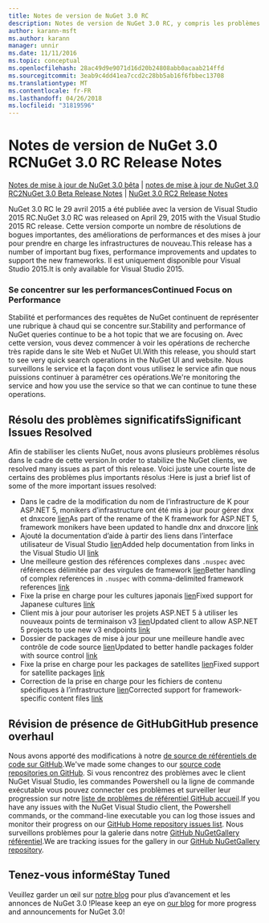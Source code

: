 ```yaml
---
title: Notes de version de NuGet 3.0 RC
description: Notes de version de NuGet 3.0 RC, y compris les problèmes connus, les correctifs de bogues, les fonctionnalités ajoutées et dcr.
author: karann-msft
ms.author: karann
manager: unnir
ms.date: 11/11/2016
ms.topic: conceptual
ms.openlocfilehash: 28ac49d9e9071d16d20b24808abb0acaab214ffd
ms.sourcegitcommit: 3eab9c4dd41ea7ccd2c28bb5ab16f6fbbec13708
ms.translationtype: MT
ms.contentlocale: fr-FR
ms.lasthandoff: 04/26/2018
ms.locfileid: "31819596"
---
```

# <a name="nuget-30-rc-release-notes"></a><span data-ttu-id="f3c59-103">Notes de version de NuGet 3.0 RC</span><span class="sxs-lookup"><span data-stu-id="f3c59-103">NuGet 3.0 RC Release Notes</span></span>

<span data-ttu-id="f3c59-104">[Notes de mise à jour de NuGet 3.0 bêta](../release-notes/nuget-3.0-beta.md) | [notes de mise à jour de NuGet 3.0 RC2](../release-notes/nuget-3.0-RC2.md)</span><span class="sxs-lookup"><span data-stu-id="f3c59-104">[NuGet 3.0 Beta Release Notes](../release-notes/nuget-3.0-beta.md) | [NuGet 3.0 RC2 Release Notes](../release-notes/nuget-3.0-RC2.md)</span></span>

<span data-ttu-id="f3c59-105">NuGet 3.0 RC le 29 avril 2015 a été publiée avec la version de Visual Studio 2015 RC.</span><span class="sxs-lookup"><span data-stu-id="f3c59-105">NuGet 3.0 RC was released on April 29, 2015 with the Visual Studio 2015 RC release.</span></span> <span data-ttu-id="f3c59-106">Cette version comporte un nombre de résolutions de bogues importantes, des améliorations de performances et des mises à jour pour prendre en charge les infrastructures de nouveau.</span><span class="sxs-lookup"><span data-stu-id="f3c59-106">This release has a number of important bug fixes, performance improvements and updates to support the new frameworks.</span></span>  <span data-ttu-id="f3c59-107">Il est uniquement disponible pour Visual Studio 2015.</span><span class="sxs-lookup"><span data-stu-id="f3c59-107">It is only available for Visual Studio 2015.</span></span>

### <a name="continued-focus-on-performance"></a><span data-ttu-id="f3c59-108">Se concentrer sur les performances</span><span class="sxs-lookup"><span data-stu-id="f3c59-108">Continued Focus on Performance</span></span>

<span data-ttu-id="f3c59-109">Stabilité et performances des requêtes de NuGet continuent de représenter une rubrique à chaud qui se concentre sur.</span><span class="sxs-lookup"><span data-stu-id="f3c59-109">Stability and performance of NuGet queries continue to be a hot topic that we are focusing on.</span></span>  <span data-ttu-id="f3c59-110">Avec cette version, vous devez commencer à voir les opérations de recherche très rapide dans le site Web et NuGet UI.</span><span class="sxs-lookup"><span data-stu-id="f3c59-110">With this release, you should start to see very quick search operations in the NuGet UI and website.</span></span>  <span data-ttu-id="f3c59-111">Nous surveillons le service et la façon dont vous utilisez le service afin que nous puissions continuer à paramétrer ces opérations.</span><span class="sxs-lookup"><span data-stu-id="f3c59-111">We're monitoring the service and how you use the service so that we can continue to tune these operations.</span></span>

## <a name="significant-issues-resolved"></a><span data-ttu-id="f3c59-112">Résolu des problèmes significatifs</span><span class="sxs-lookup"><span data-stu-id="f3c59-112">Significant Issues Resolved</span></span>

<span data-ttu-id="f3c59-113">Afin de stabiliser les clients NuGet, nous avons plusieurs problèmes résolus dans le cadre de cette version.</span><span class="sxs-lookup"><span data-stu-id="f3c59-113">In order to stabilize the NuGet clients, we resolved many issues as part of this release.</span></span>  <span data-ttu-id="f3c59-114">Voici juste une courte liste de certains des problèmes plus importants résolus :</span><span class="sxs-lookup"><span data-stu-id="f3c59-114">Here is just a brief list of some of the more important issues resolved:</span></span>

* <span data-ttu-id="f3c59-115">Dans le cadre de la modification du nom de l’infrastructure de K pour ASP.NET 5, monikers d’infrastructure ont été mis à jour pour gérer dnx et dnxcore [lien](https://github.com/NuGet/Home/issues/215)</span><span class="sxs-lookup"><span data-stu-id="f3c59-115">As part of the rename of the K framework for ASP.NET 5, framework monikers have been updated to handle dnx and dnxcore [link](https://github.com/NuGet/Home/issues/215)</span></span>
* <span data-ttu-id="f3c59-116">Ajouté la documentation d’aide à partir des liens dans l’interface utilisateur de Visual Studio [lien](https://github.com/NuGet/Home/issues/232)</span><span class="sxs-lookup"><span data-stu-id="f3c59-116">Added help documentation from links in the Visual Studio UI [link](https://github.com/NuGet/Home/issues/232)</span></span>
* <span data-ttu-id="f3c59-117">Une meilleure gestion des références complexes dans `.nuspec` avec références délimitée par des virgules de framework [lien](https://github.com/NuGet/Home/issues/276)</span><span class="sxs-lookup"><span data-stu-id="f3c59-117">Better handling of complex references in `.nuspec` with comma-delimited framework references [link](https://github.com/NuGet/Home/issues/276)</span></span>
* <span data-ttu-id="f3c59-118">Fixe la prise en charge pour les cultures japonais [lien](https://github.com/NuGet/Home/issues/253)</span><span class="sxs-lookup"><span data-stu-id="f3c59-118">Fixed support for Japanese cultures [link](https://github.com/NuGet/Home/issues/253)</span></span>
* <span data-ttu-id="f3c59-119">Client mis à jour pour autoriser les projets ASP.NET 5 à utiliser les nouveaux points de terminaison v3 [lien](https://github.com/NuGet/Home/issues/219)</span><span class="sxs-lookup"><span data-stu-id="f3c59-119">Updated client to allow ASP.NET 5 projects to use new v3 endpoints [link](https://github.com/NuGet/Home/issues/219)</span></span>
* <span data-ttu-id="f3c59-120">Dossier de packages de mise à jour pour une meilleure handle avec contrôle de code source [lien](https://github.com/NuGet/Home/issues/56)</span><span class="sxs-lookup"><span data-stu-id="f3c59-120">Updated to better handle packages folder with source control [link](https://github.com/NuGet/Home/issues/56)</span></span>
* <span data-ttu-id="f3c59-121">Fixe la prise en charge pour les packages de satellites [lien](https://github.com/NuGet/Home/issues/17)</span><span class="sxs-lookup"><span data-stu-id="f3c59-121">Fixed support for satellite packages [link](https://github.com/NuGet/Home/issues/17)</span></span>
* <span data-ttu-id="f3c59-122">Correction de la prise en charge pour les fichiers de contenu spécifiques à l’infrastructure [lien](https://github.com/NuGet/Home/issues/18)</span><span class="sxs-lookup"><span data-stu-id="f3c59-122">Corrected support for framework-specific content files [link](https://github.com/NuGet/Home/issues/18)</span></span>

## <a name="github-presence-overhaul"></a><span data-ttu-id="f3c59-123">Révision de présence de GitHub</span><span class="sxs-lookup"><span data-stu-id="f3c59-123">GitHub presence overhaul</span></span>

<span data-ttu-id="f3c59-124">Nous avons apporté des modifications à notre [de source de référentiels de code sur GitHub](http://github.com/nuget/home).</span><span class="sxs-lookup"><span data-stu-id="f3c59-124">We've made some changes to our [source code repositories on GitHub](http://github.com/nuget/home).</span></span>  <span data-ttu-id="f3c59-125">Si vous rencontrez des problèmes avec le client NuGet Visual Studio, les commandes Powershell ou la ligne de commande exécutable vous pouvez connecter ces problèmes et surveiller leur progression sur notre [liste de problèmes de référentiel GitHub accueil](http://github.com/nuget/home/issues).</span><span class="sxs-lookup"><span data-stu-id="f3c59-125">If you have any issues with the NuGet Visual Studio client, the Powershell commands, or the command-line executable you can log those issues and monitor their progress on our [GitHub Home repository issues list](http://github.com/nuget/home/issues).</span></span>  <span data-ttu-id="f3c59-126">Nous surveillons problèmes pour la galerie dans notre [GitHub NuGetGallery référentiel](http://github.com/nuget/NuGetGallery/issues).</span><span class="sxs-lookup"><span data-stu-id="f3c59-126">We are tracking issues for the gallery in our [GitHub NuGetGallery repository](http://github.com/nuget/NuGetGallery/issues).</span></span>


## <a name="stay-tuned"></a><span data-ttu-id="f3c59-127">Tenez-vous informé</span><span class="sxs-lookup"><span data-stu-id="f3c59-127">Stay Tuned</span></span>

<span data-ttu-id="f3c59-128">Veuillez garder un œil sur [notre blog](http://blog.nuget.org) pour plus d’avancement et les annonces de NuGet 3.0 !</span><span class="sxs-lookup"><span data-stu-id="f3c59-128">Please keep an eye on [our blog](http://blog.nuget.org) for more progress and announcements for NuGet 3.0!</span></span>